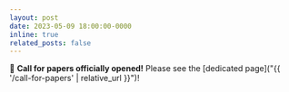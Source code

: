 ```yaml
---
layout: post
date: 2023-05-09 18:00:00-0000
inline: true
related_posts: false
---
```


:memo: **Call for papers officially opened!** Please see the [dedicated page]("{{ '/call-for-papers' | relative_url }}")!
